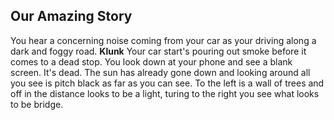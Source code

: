 ## Our Amazing Story

You hear a concerning noise coming from your car as your driving along a dark and foggy road. **Klunk** Your car start's pouring out smoke before it comes to a dead stop. You look down at your phone and see a blank screen. It's dead. The sun has already gone down and looking around all you see is pitch black as far as you can see. To the left is a wall of trees and off in the distance looks to be a light, turing to the right you see what looks to be bridge.   